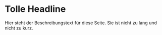 # Tolle Headline

Hier steht der Beschreibungstext für diese Seite. Sie ist nicht zu lang und nicht zu kurz.
